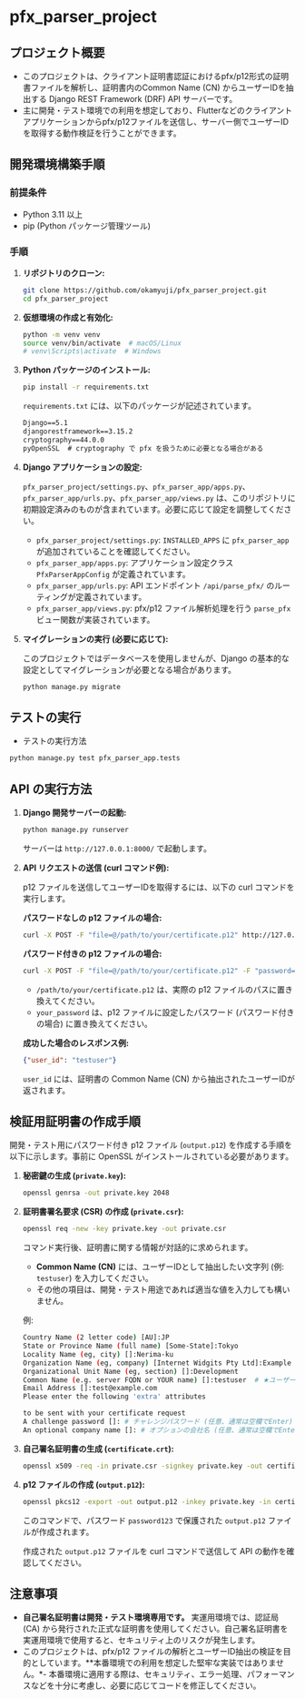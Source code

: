 # pfx_parser_project

## プロジェクト概要

- このプロジェクトは、クライアント証明書認証におけるpfx/p12形式の証明書ファイルを解析し、証明書内のCommon Name (CN) からユーザーIDを抽出する Django REST Framework (DRF) API サーバーです。
- 主に開発・テスト環境での利用を想定しており、Flutterなどのクライアントアプリケーションからpfx/p12ファイルを送信し、サーバー側でユーザーIDを取得する動作検証を行うことができます。

## 開発環境構築手順

### 前提条件

- Python 3.11 以上
- pip (Python パッケージ管理ツール)

### 手順

1. **リポジトリのクローン:**

    ```bash
    git clone https://github.com/okamyuji/pfx_parser_project.git
    cd pfx_parser_project
    ```

2. **仮想環境の作成と有効化:**

    ```bash
    python -m venv venv
    source venv/bin/activate  # macOS/Linux
    # venv\Scripts\activate  # Windows
    ```

3. **Python パッケージのインストール:**

    ```bash
    pip install -r requirements.txt
    ```

    `requirements.txt` には、以下のパッケージが記述されています。

    ```txt
    Django==5.1
    djangorestframework==3.15.2
    cryptography==44.0.0
    pyOpenSSL  # cryptography で pfx を扱うために必要となる場合がある
    ```

4. **Django アプリケーションの設定:**

    `pfx_parser_project/settings.py`、`pfx_parser_app/apps.py`、`pfx_parser_app/urls.py`、`pfx_parser_app/views.py` は、このリポジトリに初期設定済みのものが含まれています。必要に応じて設定を調整してください。

    - `pfx_parser_project/settings.py`:  `INSTALLED_APPS` に `pfx_parser_app` が追加されていることを確認してください。
    - `pfx_parser_app/apps.py`:  アプリケーション設定クラス `PfxParserAppConfig` が定義されています。
    - `pfx_parser_app/urls.py`:  API エンドポイント `/api/parse_pfx/` のルーティングが定義されています。
    - `pfx_parser_app/views.py`:  pfx/p12 ファイル解析処理を行う `parse_pfx` ビュー関数が実装されています。

5. **マイグレーションの実行 (必要に応じて):**

    このプロジェクトではデータベースを使用しませんが、Django の基本的な設定としてマイグレーションが必要となる場合があります。

    ```bash
    python manage.py migrate
    ```

## テストの実行

- テストの実行方法

```bash
python manage.py test pfx_parser_app.tests
```

## API の実行方法

1. **Django 開発サーバーの起動:**

    ```bash
    python manage.py runserver
    ```

    サーバーは `http://127.0.0.1:8000/` で起動します。

2. **API リクエストの送信 (curl コマンド例):**

    p12 ファイルを送信してユーザーIDを取得するには、以下の curl コマンドを実行します。

    **パスワードなしの p12 ファイルの場合:**

    ```bash
    curl -X POST -F "file=@/path/to/your/certificate.p12" http://127.0.0.1:8000/api/parse_pfx/
    ```

    **パスワード付きの p12 ファイルの場合:**

    ```bash
    curl -X POST -F "file=@/path/to/your/certificate.p12" -F "password=your_password" http://127.0.0.1:8000/api/parse_pfx/
    ```

    - `/path/to/your/certificate.p12` は、実際の p12 ファイルのパスに置き換えてください。
    - `your_password` は、p12 ファイルに設定したパスワード (パスワード付きの場合) に置き換えてください。

    **成功した場合のレスポンス例:**

    ```json
    {"user_id": "testuser"}
    ```

    `user_id` には、証明書の Common Name (CN) から抽出されたユーザーIDが返されます。

## 検証用証明書の作成手順

開発・テスト用にパスワード付き p12 ファイル (`output.p12`) を作成する手順を以下に示します。事前に OpenSSL がインストールされている必要があります。

1. **秘密鍵の生成 (`private.key`):**

    ```bash
    openssl genrsa -out private.key 2048
    ```

2. **証明書署名要求 (CSR) の作成 (`private.csr`):**

    ```bash
    openssl req -new -key private.key -out private.csr
    ```

    コマンド実行後、証明書に関する情報が対話的に求められます。

    - **Common Name (CN)** には、ユーザーIDとして抽出したい文字列 (例: `testuser`) を入力してください。
    - その他の項目は、開発・テスト用途であれば適当な値を入力しても構いません。

    例:

    ```sh
    Country Name (2 letter code) [AU]:JP
    State or Province Name (full name) [Some-State]:Tokyo
    Locality Name (eg, city) []:Nerima-ku
    Organization Name (eg, company) [Internet Widgits Pty Ltd]:Example Corp.
    Organizational Unit Name (eg, section) []:Development
    Common Name (e.g. server FQDN or YOUR name) []:testuser  # ★ユーザーID (CN)
    Email Address []:test@example.com
    Please enter the following 'extra' attributes

    to be sent with your certificate request
    A challenge password []: # チャレンジパスワード (任意、通常は空欄でEnter)
    An optional company name []: # オプションの会社名 (任意、通常は空欄でEnter)
   ```

3. **自己署名証明書の生成 (`certificate.crt`):**

    ```bash
    openssl x509 -req -in private.csr -signkey private.key -out certificate.crt -days 365
    ```

4. **p12 ファイルの作成 (`output.p12`):**

    ```bash
    openssl pkcs12 -export -out output.p12 -inkey private.key -in certificate.crt -passout pass:password123
    ```

    このコマンドで、パスワード `password123` で保護された `output.p12` ファイルが作成されます。

    作成された `output.p12` ファイルを curl コマンドで送信して API の動作を確認してください。

## 注意事項

- **自己署名証明書は開発・テスト環境専用です。** 実運用環境では、認証局 (CA) から発行された正式な証明書を使用してください。自己署名証明書を実運用環境で使用すると、セキュリティ上のリスクが発生します。
- このプロジェクトは、pfx/p12 ファイルの解析とユーザーID抽出の検証を目的としています。**本番環境での利用を想定した堅牢な実装ではありません。*- 本番環境に適用する際は、セキュリティ、エラー処理、パフォーマンスなどを十分に考慮し、必要に応じてコードを修正してください。
